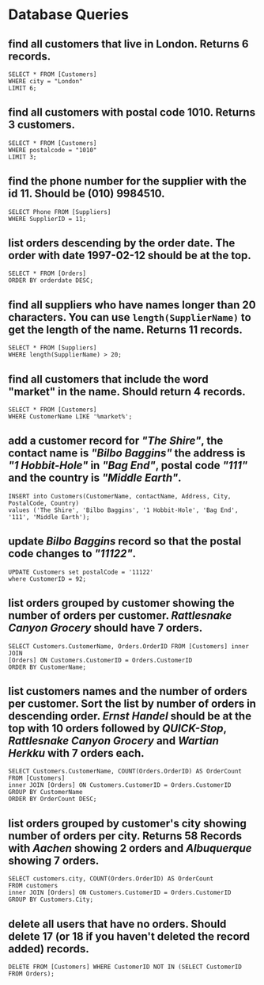 # Database Queries

## find all customers that live in London. Returns 6 records.
    SELECT * FROM [Customers]
    WHERE city = "London"
    LIMIT 6;

## find all customers with postal code 1010. Returns 3 customers.
    SELECT * FROM [Customers]
    WHERE postalcode = "1010"
    LIMIT 3;


## find the phone number for the supplier with the id 11. Should be (010) 9984510.
    SELECT Phone FROM [Suppliers]
    WHERE SupplierID = 11;

## list orders descending by the order date. The order with date 1997-02-12 should be at the top.
    SELECT * FROM [Orders]
    ORDER BY orderdate DESC;

## find all suppliers who have names longer than 20 characters. You can use `length(SupplierName)` to get the length of the name. Returns 11 records.
    SELECT * FROM [Suppliers]
    WHERE length(SupplierName) > 20;

## find all customers that include the word "market" in the name. Should return 4 records.
    SELECT * FROM [Customers]
    WHERE CustomerName LIKE '%market%';


## add a customer record for _"The Shire"_, the contact name is _"Bilbo Baggins"_ the address is _"1 Hobbit-Hole"_ in _"Bag End"_, postal code _"111"_ and the country is _"Middle Earth"_.
    INSERT into Customers(CustomerName, contactName, Address, City, PostalCode, Country)
    values ('The Shire', 'Bilbo Baggins', '1 Hobbit-Hole', 'Bag End', '111', 'Middle Earth');

## update _Bilbo Baggins_ record so that the postal code changes to _"11122"_.
    UPDATE Customers set postalCode = '11122' 
    where CustomerID = 92;    

## list orders grouped by customer showing the number of orders per customer. _Rattlesnake Canyon Grocery_ should have 7 orders. 
    SELECT Customers.CustomerName, Orders.OrderID FROM [Customers] inner JOIN
    [Orders] ON Customers.CustomerID = Orders.CustomerID
    ORDER BY CustomerName;

## list customers names and the number of orders per customer. Sort the list by number of orders in descending order. _Ernst Handel_ should be at the top with 10 orders followed by _QUICK-Stop_, _Rattlesnake Canyon Grocery_ and _Wartian Herkku_ with 7 orders each.
    SELECT Customers.CustomerName, COUNT(Orders.OrderID) AS OrderCount 
    FROM [Customers] 
    inner JOIN [Orders] ON Customers.CustomerID = Orders.CustomerID
    GROUP BY CustomerName
    ORDER BY OrderCount DESC;


## list orders grouped by customer's city showing number of orders per city. Returns 58 Records with _Aachen_ showing 2 orders and _Albuquerque_ showing 7 orders.
    SELECT customers.city, COUNT(Orders.OrderID) AS OrderCount 
    FROM customers
    inner JOIN [Orders] ON Customers.CustomerID = Orders.CustomerID
    GROUP BY Customers.City;


## delete all users that have no orders. Should delete 17 (or 18 if you haven't deleted the record added) records.
    DELETE FROM [Customers] WHERE CustomerID NOT IN (SELECT CustomerID FROM Orders);
